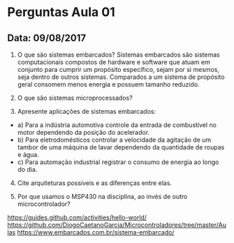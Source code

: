 # Perguntas Aula 01
## Data: 09/08/2017
1. O que são sistemas embarcados?
Sistemas embarcados são sistemas computacionais compostos de hardware e software que atuam em conjunto para cumprir um propósito específico, sejam por si mesmos, seja dentro de outros sistemas. Comparados a um sistema de propósito geral consomem menos energia e possuem tamanho reduzido.

2. O que são sistemas microprocessados?

3. Apresente aplicações de sistemas embarcados:
- a) Para a indústria automotiva
controle da entrada de combustível no motor dependendo da posição do acelerador.
- b) Para eletrodomésticos
controlar a velocidade da agitação de um tambor de uma máquina de lavar dependendo da quantidade de roupas e água.
- c) Para automação industrial
registrar o consumo de energia ao longo do dia.

4. Cite arquiteturas possíveis e as diferenças entre elas.

5. Por que usamos o MSP430 na disciplina, ao invés de outro microcontrolador?

https://guides.github.com/activities/hello-world/
https://github.com/DiogoCaetanoGarcia/Microcontroladores/tree/master/Aulas
https://www.embarcados.com.br/sistema-embarcado/
